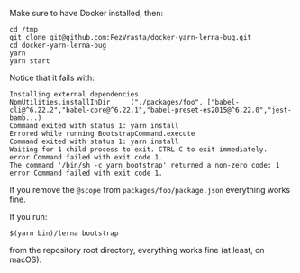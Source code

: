 Make sure to have Docker installed, then:

```
cd /tmp
git clone git@github.com:FezVrasta/docker-yarn-lerna-bug.git
cd docker-yarn-lerna-bug
yarn
yarn start
```

Notice that it fails with:

```
Installing external dependencies
NpmUtilities.installInDir     ("./packages/foo", ["babel-cli@^6.22.2","babel-core@^6.22.1","babel-preset-es2015@^6.22.0","jest-bamb...)
Command exited with status 1: yarn install
Errored while running BootstrapCommand.execute
Command exited with status 1: yarn install
Waiting for 1 child process to exit. CTRL-C to exit immediately.
error Command failed with exit code 1.
The command '/bin/sh -c yarn bootstrap' returned a non-zero code: 1
error Command failed with exit code 1.
```

If you remove the `@scope` from `packages/foo/package.json` everything works fine.


If you run:

```
$(yarn bin)/lerna bootstrap
```

from the repository root directory, everything works fine (at least, on macOS).
